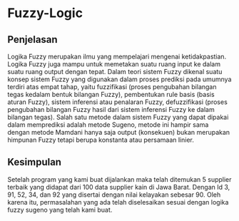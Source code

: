 # Fuzzy-Logic

## Penjelasan
Logika Fuzzy merupakan ilmu yang mempelajari mengenai ketidakpastian. Logika Fuzzy
juga mampu untuk memetakan suatu ruang input ke dalam suatu ruang output dengan tepat.
Dalam teori sistem Fuzzy dikenal suatu konsep sistem Fuzzy yang digunakan dalam proses
prediksi pada umumnya terdiri atas empat tahap, yaitu fuzzifikasi (proses pengubahan bilangan
tegas kedalam bentuk bilangan Fuzzy), pembentukan rule basis (basis aturan Fuzzy), sistem
inferensi atau penalaran Fuzzy, defuzzifikasi (proses pengubahan bilangan Fuzzy hasil dari
sistem inferensi Fuzzy ke dalam bilangan tegas). Salah satu metode dalam sistem Fuzzy yang
dapat dipakai dalam memprediksi adalah metode Sugeno, metode ini hampir sama dengan
metode Mamdani hanya saja output (konsekuen) bukan merupakan himpunan Fuzzy tetapi
berupa konstanta atau persamaan linier.

## Kesimpulan 
Setelah program yang kami buat dijalankan maka telah ditemukan 5 supplier terbaik yang
didapat dari 100 data supplier kain di Jawa Barat. Dengan Id 3, 91, 52, 34, dan 92 yang disertai
dengan nilai kelayakan sebesar 90. Oleh karena itu, permasalahan yang ada telah diselesaikan
sesuai dengan logika fuzzy sugeno yang telah kami buat.
